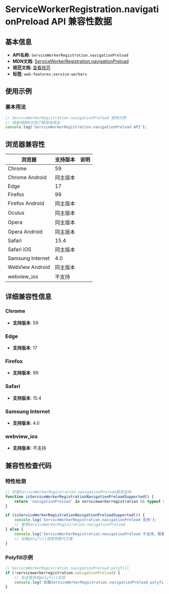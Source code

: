 # ServiceWorkerRegistration.navigationPreload API 兼容性数据

## 基本信息

- **API名称**: `ServiceWorkerRegistration.navigationPreload`
- **MDN文档**: [ServiceWorkerRegistration.navigationPreload](https://developer.mozilla.org/docs/Web/API/ServiceWorkerRegistration/navigationPreload)
- **规范文档**: [查看规范](https://w3c.github.io/ServiceWorker/#service-worker-registration-navigationpreload)
- **标签**: `web-features:service-workers`

## 使用示例

### 基本用法

```javascript
// ServiceWorkerRegistration.navigationPreload 使用示例
// 请查阅MDN文档了解具体用法
console.log('ServiceWorkerRegistration.navigationPreload API');
```

## 浏览器兼容性

| 浏览器 | 支持版本 | 说明 |
|--------|----------|------|
| Chrome | 59 |  |
| Chrome Android | 同主版本 |  |
| Edge | 17 |  |
| Firefox | 99 |  |
| Firefox Android | 同主版本 |  |
| Oculus | 同主版本 |  |
| Opera | 同主版本 |  |
| Opera Android | 同主版本 |  |
| Safari | 15.4 |  |
| Safari iOS | 同主版本 |  |
| Samsung Internet | 4.0 |  |
| WebView Android | 同主版本 |  |
| webview_ios | 不支持 |  |

## 详细兼容性信息

### Chrome

- **支持版本**: 59

### Edge

- **支持版本**: 17

### Firefox

- **支持版本**: 99

### Safari

- **支持版本**: 15.4

### Samsung Internet

- **支持版本**: 4.0

### webview_ios

- **支持版本**: 不支持

## 兼容性检查代码

### 特性检测

```javascript
// 检查ServiceWorkerRegistration.navigationPreload是否支持
function isServiceWorkerRegistrationNavigationPreloadSupported() {
    return 'navigationPreload' in serviceworkerregistration && typeof serviceworkerregistration.navigationPreload === 'function';
}

if (isServiceWorkerRegistrationNavigationPreloadSupported()) {
    console.log('ServiceWorkerRegistration.navigationPreload 支持');
    // 使用ServiceWorkerRegistration.navigationPreload
} else {
    console.log('ServiceWorkerRegistration.navigationPreload 不支持，需要polyfill');
    // 加载polyfill或使用替代方案
}
```

### Polyfill示例

```javascript
// ServiceWorkerRegistration.navigationPreload polyfill
if (!serviceworkerregistration.navigationPreload) {
    // 在这里添加polyfill实现
    console.log('加载ServiceWorkerRegistration.navigationPreload polyfill');
}
```

